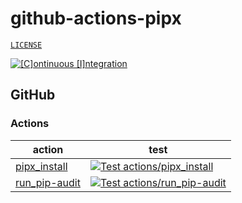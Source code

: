 # github-actions-pipx

[`LICENSE`](./LICENSE.md)

[![[C]ontinuous [I]ntegration](https://github.com/percebus/github-actions-pipx/actions/workflows/always.yml/badge.svg)](https://github.com/percebus/github-actions-pipx/actions/workflows/always.yml)

## GitHub

### Actions

| action                                           | test                                                                                                                                                                                                                                            |
| ------------------------------------------------ | ----------------------------------------------------------------------------------------------------------------------------------------------------------------------------------------------------------------------------------------------- |
| [pipx_install](./.github/actions/pipx_install)   | [![Test actions/pipx_install](https://github.com/percebus/github-actions-pipx/actions/workflows/test_actions__pipx_install.yml/badge.svg)](https://github.com/percebus/github-actions-pipx/actions/workflows/test_actions__pipx_install.yml)    |
| [run_pip-audit](./.github/actions/run_pip-audit) | [![Test actions/run_pip-audit](https://github.com/percebus/github-actions-pipx/actions/workflows/test_actions__run_pip-audit.yml/badge.svg)](https://github.com/percebus/github-actions-pipx/actions/workflows/test_actions__run_pip-audit.yml) |
